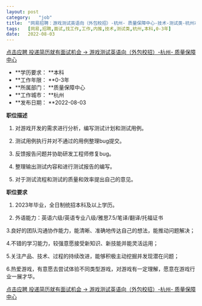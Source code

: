 ```yaml
---
layout:	post
category:	"job"
title:	"网易招聘：游戏测试英语向（外包校招）-杭州- 质量保障中心-技术-测试类-杭州本科0-3年"
tags:	[网易,招聘,面试,找工作,工作,内推,技术,测试类,杭州,本科,0-3年]
date:	2022-08-03
---
```


[点击应聘 投递简历就有面试机会 ->  游戏测试英语向（外包校招）-杭州- 质量保障中心](http://mobile.bole.netease.com/bole/boleDetail?id=42060&employeeId=346f03c3cda5f04c&key=all)



- **学历要求： **本科
- **工作年限： **0-3年
- **所属部门： **质量保障中心
- **工作城市： **杭州
- **发布日期： **2022-08-03



**职位描述**

1. 对游戏开发的需求进行分析，编写测试计划和测试用例。

2. 测试用例执行并对不通过的用例整理bug提交。

3. 反馈报告问题并协助研发工程师修复bug。

4. 整理输出测试内容和进行测试报告的编写。

5. 对于测试流程和测试的质量和效率提出自己的意见。



**职位要求**

1. 2023年毕业，全日制统招本科及以上学历。

2. 外语能力：英语六级/英语专业八级/雅思7.5/笔译/翻译/托福证书

3.良好的团队沟通协作能力，能清晰、准确地传达自己的想法，能推动问题解决；

4.不错的学习能力，较强意愿接受新知识、新技能并能灵活运用；

5.关注产品、技术、过程的持续改进，能够积极主动挖掘并发现潜在问题；

6.热爱游戏，有意愿去尝试体验不同类型游戏，对游戏有一定理解，愿意在游戏行业一展才华。



[点击应聘 投递简历就有面试机会 ->  游戏测试英语向（外包校招）-杭州- 质量保障中心](http://mobile.bole.netease.com/bole/boleDetail?id=42060&employeeId=346f03c3cda5f04c&key=all)